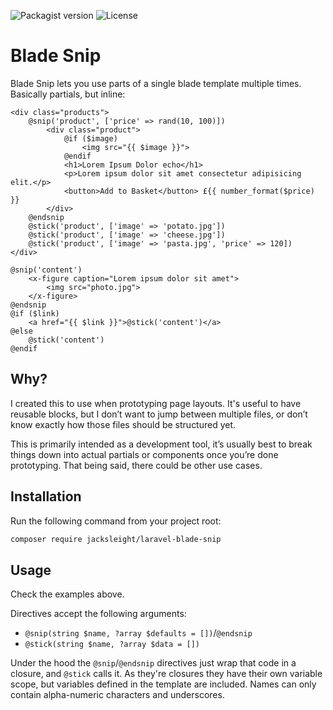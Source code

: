 ![Packagist version](https://flat.badgen.net/packagist/v/jacksleight/laravel-blade-snip)
![License](https://flat.badgen.net/github/license/jacksleight/laravel-blade-snip)

# Blade Snip

Blade Snip lets you use parts of a single blade template multiple times. Basically partials, but inline:

```blade
<div class="products">
    @snip('product', ['price' => rand(10, 100)])
        <div class="product">
            @if ($image)
                <img src="{{ $image }}">
            @endif
            <h1>Lorem Ipsum Dolor echo</h1>
            <p>Lorem ipsum dolor sit amet consectetur adipisicing elit.</p>
            <button>Add to Basket</button> £{{ number_format($price) }}
        </div>
    @endsnip
    @stick('product', ['image' => 'potato.jpg'])
    @stick('product', ['image' => 'cheese.jpg'])
    @stick('product', ['image' => 'pasta.jpg', 'price' => 120])
</div>
```

```blade
@snip('content')
    <x-figure caption="Lorem ipsum dolor sit amet">
        <img src="photo.jpg">
    </x-figure>
@endsnip
@if ($link)
    <a href="{{ $link }}">@stick('content')</a>
@else
    @stick('content')
@endif
```

## Why?

I created this to use when prototyping page layouts. It's useful to have reusable blocks, but I don’t want to jump between multiple files, or don’t know exactly how those files should be structured yet.

This is primarily intended as a development tool, it’s usually best to break things down into actual partials or components once you’re done prototyping. That being said, there could be other use cases.

## Installation

Run the following command from your project root:

```bash
composer require jacksleight/laravel-blade-snip
```

## Usage

Check the examples above.

Directives accept the following arguments:

* `@snip(string $name, ?array $defaults = [])`/`@endsnip`
* `@stick(string $name, ?array $data = [])`

Under the hood the `@snip`/`@endsnip` directives just wrap that code in a closure, and `@stick` calls it. As they're closures they have their own variable scope, but variables defined in the template are included. Names can only contain alpha-numeric characters and underscores.